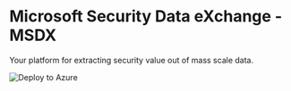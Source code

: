 # Microsoft Security Data eXchange - MSDX
Your platform for extracting security value out of mass scale data.

![Deploy to Azure]([https://aka.ms/deploytoazurebutton](https://raw.githubusercontent.com/seyed-nouraie/MSDX/main/Deploy/azuredeploy.json))
